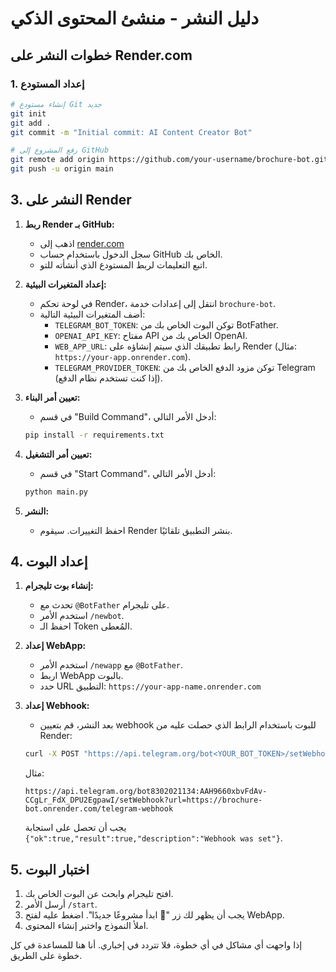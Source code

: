 # دليل النشر - منشئ المحتوى الذكي

## خطوات النشر على Render.com

### 1. إعداد المستودع
```bash
# إنشاء مستودع Git جديد
git init
git add .
git commit -m "Initial commit: AI Content Creator Bot"

# رفع المشروع إلى GitHub
git remote add origin https://github.com/your-username/brochure-bot.git
git push -u origin main
```

## 3. النشر على Render

1.  **ربط Render بـ GitHub:**
    - اذهب إلى [render.com](https://render.com)
    - سجل الدخول باستخدام حساب GitHub الخاص بك.
    - اتبع التعليمات لربط المستودع الذي أنشأته للتو.

2.  **إعداد المتغيرات البيئية:**
    - في لوحة تحكم Render، انتقل إلى إعدادات خدمة `brochure-bot`.
    - أضف المتغيرات البيئية التالية:
        - `TELEGRAM_BOT_TOKEN`: توكن البوت الخاص بك من BotFather.
        - `OPENAI_API_KEY`: مفتاح API الخاص بك من OpenAI.
        - `WEB_APP_URL`: رابط تطبيقك الذي سيتم إنشاؤه على Render (مثال: `https://your-app.onrender.com`).
        - `TELEGRAM_PROVIDER_TOKEN`: توكن مزود الدفع الخاص بك من Telegram (إذا كنت تستخدم نظام الدفع).

3.  **تعيين أمر البناء:**
    - في قسم "Build Command"، أدخل الأمر التالي:
    ```bash
    pip install -r requirements.txt
    ```

4.  **تعيين أمر التشغيل:**
    - في قسم "Start Command"، أدخل الأمر التالي:
    ```bash
    python main.py
    ```

5.  **النشر:**
    - احفظ التغييرات. سيقوم Render بنشر التطبيق تلقائيًا.

## 4. إعداد البوت

1.  **إنشاء بوت تليجرام:**
    - تحدث مع `@BotFather` على تليجرام.
    - استخدم الأمر `/newbot`.
    - احفظ الـ Token المُعطى.

2.  **إعداد WebApp:**
    - استخدم الأمر `/newapp` مع `@BotFather`.
    - اربط WebApp بالبوت.
    - حدد URL التطبيق: `https://your-app-name.onrender.com`

3.  **إعداد Webhook:**
    - بعد النشر، قم بتعيين webhook للبوت باستخدام الرابط الذي حصلت عليه من Render:
    ```bash
    curl -X POST "https://api.telegram.org/bot<YOUR_BOT_TOKEN>/setWebhook?url=<YOUR_APP_URL>/telegram-webhook"
    ```
    مثال:
    ```
    https://api.telegram.org/bot8302021134:AAH9660xbvFdAv-CCgLr_FdX_DPU2EgpawI/setWebhook?url=https://brochure-bot.onrender.com/telegram-webhook
    ```
    يجب أن تحصل على استجابة `{"ok":true,"result":true,"description":"Webhook was set"}`.

## 5. اختبار البوت

1.  افتح تليجرام وابحث عن البوت الخاص بك.
2.  أرسل الأمر `/start`.
3.  يجب أن يظهر لك زر "🚀 ابدأ مشروعًا جديدًا". اضغط عليه لفتح WebApp.
4.  املأ النموذج واختبر إنشاء المحتوى.

إذا واجهت أي مشاكل في أي خطوة، فلا تتردد في إخباري. أنا هنا للمساعدة في كل خطوة على الطريق.

